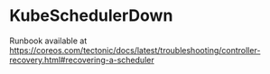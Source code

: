 # KubeSchedulerDown

Runbook available at https://coreos.com/tectonic/docs/latest/troubleshooting/controller-recovery.html#recovering-a-scheduler
